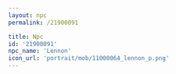 ```yaml
---
layout: npc
permalink: /21900091

title: Npc
id: '21900091'
npc_name: 'Lennon'
icon_url: 'portrait/mob/11000064_lennon_p.png'
---
```

